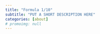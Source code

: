 ```yaml
---
title: "Formula 1/10"
subtitle: "PUT A SHORT DESCRIPTION HERE"
categories: [about]
# promoimg: null
---
```


